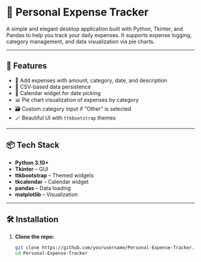 # 💸 Personal Expense Tracker

A simple and elegant desktop application built with Python, Tkinter, and Pandas to help you track your daily expenses. It supports expense logging, category management, and data visualization via pie charts.

---

## 🚀 Features

- 🧾 Add expenses with amount, category, date, and description
- 📁 CSV-based data persistence
- 📅 Calendar widget for date picking
- 📊 Pie chart visualization of expenses by category
- 🗃️ Custom category input if "Other" is selected
- 🪄 Beautiful UI with `ttkbootstrap` themes

---

## 📦 Tech Stack

- **Python 3.10+**
- **Tkinter** – GUI
- **ttkbootstrap** – Themed widgets
- **tkcalendar** – Calendar widget
- **pandas** – Data loading
- **matplotlib** – Visualization

---

## 🛠 Installation

1. **Clone the repo:**
   ```bash
   git clone https://github.com/yourusername/Personal-Expense-Tracker.git
   cd Personal-Expense-Tracker
